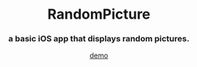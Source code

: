 <div align="center">
  <h1>RandomPicture</h1>
  <h3>a basic iOS app that displays random pictures.</h3>
  <a href="https://drive.google.com/file/d/1sndbecmOH_-0V9n26GhpC9iHWdsfG5Tp/view?usp=sharing">demo</a>
</div>
